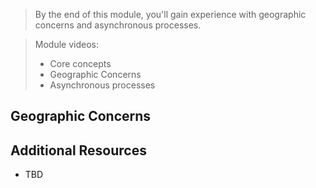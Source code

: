 > By the end of this module, you'll gain experience with geographic concerns and asynchronous processes.

> Module videos:
> * Core concepts
> * Geographic Concerns
> * Asynchronous processes

## Geographic Concerns

## Additional Resources

* TBD